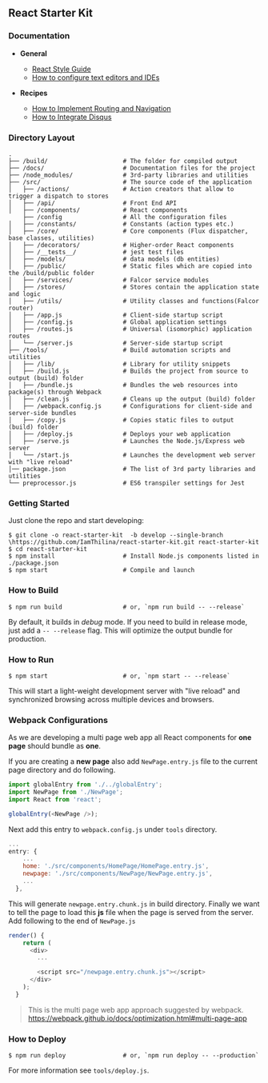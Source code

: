 ## React Starter Kit

### Documentation

  * **General**
    - [React Style Guide](./docs/react-style-guide.md)
    - [How to configure text editors and IDEs](./docs/how-to-configure-text-editors.md)

  * **Recipes**
    - [How to Implement Routing and Navigation](./docs/recipes/how-to-implement-routing.md)
    - [How to Integrate Disqus](./docs/recipes/how-to-integrate-disqus.md)

### Directory Layout

```
.
├── /build/                     # The folder for compiled output
├── /docs/                      # Documentation files for the project
├── /node_modules/              # 3rd-party libraries and utilities
├── /src/                       # The source code of the application
│   ├── /actions/               # Action creators that allow to trigger a dispatch to stores
│   ├── /api/                   # Front End API
│   ├── /components/            # React components
    ├── /config                 # All the configuration files
│   ├── /constants/             # Constants (action types etc.)
│   ├── /core/                  # Core components (Flux dispatcher, base classes, utilities)
│   ├── /decorators/            # Higher-order React components
│   ├── /__tests__/             # jest test files
│   ├── /models/                # data models (db entities)
│   ├── /public/                # Static files which are copied into the /build/public folder
│   ├── /services/              # Falcor service modules
│   ├── /stores/                # Stores contain the application state and logic
│   ├── /utils/                 # Utility classes and functions(Falcor router)
│   ├── /app.js                 # Client-side startup script
│   ├── /config.js              # Global application settings
│   ├── /routes.js              # Universal (isomorphic) application routes
│   └── /server.js              # Server-side startup script
├── /tools/                     # Build automation scripts and utilities
│   ├── /lib/                   # Library for utility snippets
│   ├── /build.js               # Builds the project from source to output (build) folder
│   ├── /bundle.js              # Bundles the web resources into package(s) through Webpack
│   ├── /clean.js               # Cleans up the output (build) folder
│   ├── /webpack.config.js      # Configurations for client-side and server-side bundles
│   ├── /copy.js                # Copies static files to output (build) folder
│   ├── /deploy.js              # Deploys your web application
│   ├── /serve.js               # Launches the Node.js/Express web server
│   └── /start.js               # Launches the development web server with "live reload"
│── package.json                # The list of 3rd party libraries and utilities
└── preprocessor.js             # ES6 transpiler settings for Jest
```

### Getting Started

Just clone the repo and start developing:

```shell
$ git clone -o react-starter-kit  -b develop --single-branch \https://github.com/IamThilina/react-starter-kit.git react-starter-kit
$ cd react-starter-kit
$ npm install                   # Install Node.js components listed in ./package.json
$ npm start                     # Compile and launch
```

### How to Build

```shell
$ npm run build                 # or, `npm run build -- --release`
```

By default, it builds in *debug* mode. If you need to build in release
mode, just add a `-- --release` flag. This will optimize the output bundle for
production.

### How to Run

```shell
$ npm start                     # or, `npm start -- --release`
```

This will start a light-weight development server with "live reload" and
synchronized browsing across multiple devices and browsers.

### Webpack Configurations
As we are developing a multi page web app all React components for **one page** should bundle as **one**.

If you are creating a **new page** also add `NewPage.entry.js` file to the current page directory and do following.

```javascript
import globalEntry from './../globalEntry';
import NewPage from './NewPage';
import React from 'react';

globalEntry(<NewPage />);
```
Next add this entry to `webpack.config.js` under `tools` directory.

```javascript
...
entry: {
    ...
    home: './src/components/HomePage/HomePage.entry.js',
    newpage: './src/components/NewPage/NewPage.entry.js',
    ...
  },
```

This will generate `newpage.entry.chunk.js` in build directory.
Finally we want to tell the page to load this **js** file when the page is served from the server. Add following to the end of `NewPage.js`

```javascript
render() {
    return (
      <div>
        ...

        <script src="/newpage.entry.chunk.js"></script>
      </div>
    );
  }
```

 > This is the multi page web app approach suggested by webpack.
 <https://webpack.github.io/docs/optimization.html#multi-page-app>



### How to Deploy

```shell
$ npm run deploy                # or, `npm run deploy -- --production`
```

For more information see `tools/deploy.js`.